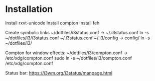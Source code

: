 # Installation

Install rxvt-unicode 
Install compton
Install feh

Create symbolic links
~/dotfiles/i3status.conf -> ~/.i3status.conf
    ln -s ~/dotfiles/i3/i3status.conf ~/.i3status.conf
~/.i3/config -> config/ 
    ln -s ~/dotfiles/i3/

Compton for window effects:
~/dotfiles/i3/compton.conf -> /etc/xdg/compton.conf
    sudo ln -s ~/dotfiles/i3/compton.conf /etc/xdg/compton.conf

Status bar:
https://i3wm.org/i3status/manpage.html
